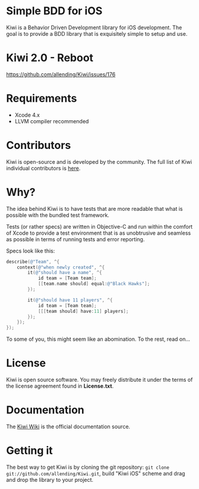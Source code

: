 # Simple BDD for iOS #
Kiwi is a Behavior Driven Development library for iOS development.
The goal is to provide a BDD library that is exquisitely simple to setup and use.

# Kiwi 2.0 - Reboot
https://github.com/allending/Kiwi/issues/176

# Requirements #

* Xcode 4.x
* LLVM compiler recommended

# Contributors #

Kiwi is open-source and is developed by the community. The full list of Kiwi individual contributors is [here](https://github.com/allending/Kiwi/graphs/contributors).

# Why? #
The idea behind Kiwi is to have tests that are more readable that what is possible with the bundled test framework.

Tests (or rather specs) are written in Objective-C and run within the comfort of Xcode to provide a test environment that is as unobtrusive and seamless as possible in terms of running tests and error reporting.

Specs look like this:

```objective-c
describe(@"Team", ^{
    context(@"when newly created", ^{
        it(@"should have a name", ^{
            id team = [Team team];
            [[team.name should] equal:@"Black Hawks"];
        });

        it(@"should have 11 players", ^{
            id team = [Team team];
            [[[team should] have:11] players];
        });
    });
});
```

To some of you, this might seem like an abomination. To the rest, read on...

# License #
Kiwi is open source software. You may freely distribute it under the terms of
the license agreement found in __License.txt__.

# Documentation #
The [Kiwi Wiki](https://github.com/allending/Kiwi/wiki) is the official documentation source.

# Getting it #
The best way to get Kiwi is by cloning the git repository: `git clone git://github.com/allending/Kiwi.git`, build "Kiwi iOS" scheme and drag and drop the library to your project.
